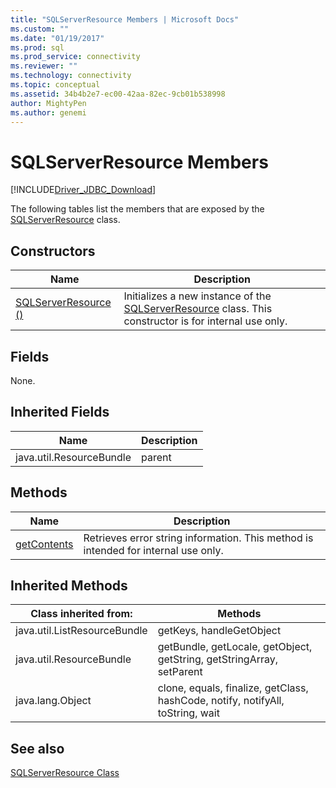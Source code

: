 ```yaml
---
title: "SQLServerResource Members | Microsoft Docs"
ms.custom: ""
ms.date: "01/19/2017"
ms.prod: sql
ms.prod_service: connectivity
ms.reviewer: ""
ms.technology: connectivity
ms.topic: conceptual
ms.assetid: 34b4b2e7-ec00-42aa-82ec-9cb01b538998
author: MightyPen
ms.author: genemi
---
```

# SQLServerResource Members
[!INCLUDE[Driver_JDBC_Download](../../../includes/driver_jdbc_download.md)]

  The following tables list the members that are exposed by the [SQLServerResource](../../../connect/jdbc/reference/sqlserverresource-class.md) class.  
  
## Constructors  
  
|Name|Description|  
|----------|-----------------|  
|[SQLServerResource ()](../../../connect/jdbc/reference/sqlserverresource-constructor.md)|Initializes a new instance of the [SQLServerResource](../../../connect/jdbc/reference/sqlserverresource-class.md) class. This constructor is for internal use only.|  
  
## Fields  
 None.  
  
## Inherited Fields  
  
|Name|Description|  
|----------|-----------------|  
|java.util.ResourceBundle|parent|  
  
## Methods  
  
|Name|Description|  
|----------|-----------------|  
|[getContents](../../../connect/jdbc/reference/getcontents-method-sqlserverresource.md)|Retrieves error string information. This method is intended for internal use only.|  
  
## Inherited Methods  
  
|Class inherited from:|Methods|  
|---------------------------|-------------|  
|java.util.ListResourceBundle|getKeys, handleGetObject|  
|java.util.ResourceBundle|getBundle, getLocale, getObject, getString, getStringArray, setParent|  
|java.lang.Object|clone, equals, finalize, getClass, hashCode, notify, notifyAll, toString, wait|  
  
## See also  
 [SQLServerResource Class](../../../connect/jdbc/reference/sqlserverresource-class.md)  
  
  
